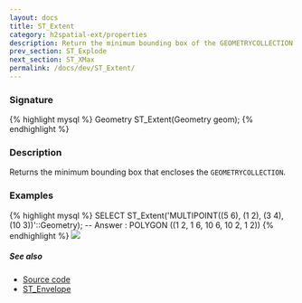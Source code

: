 ```yaml
---
layout: docs
title: ST_Extent
category: h2spatial-ext/properties
description: Return the minimum bounding box of the GEOMETRYCOLLECTION
prev_section: ST_Explode
next_section: ST_XMax
permalink: /docs/dev/ST_Extent/
---
```

 
### Signature

{% highlight mysql %}
Geometry ST_Extent(Geometry geom);
{% endhighlight %}

### Description
Returns the minimum bounding box that encloses the `GEOMETRYCOLLECTION`.

### Examples

{% highlight mysql %}
SELECT ST_Extent('MULTIPOINT((5 6), (1 2), (3 4), (10 3))'::Geometry);
-- Answer : POLYGON ((1 2, 1 6, 10 6, 10 2, 1 2))
{% endhighlight %}
<img class="displayed" src="../ST_Extent.png"/>

##### See also

* <a href="https://github.com/irstv/H2GIS/blob/master/h2spatial-ext/src/main/java/org/h2gis/h2spatialext/function/spatial/properties/ST_Extent.java" target="_blank">Source code</a>
* <a href="http://www.h2gis.org/docs/dev/ST_Envelope/" target="_blank">ST_Envelope</a>
